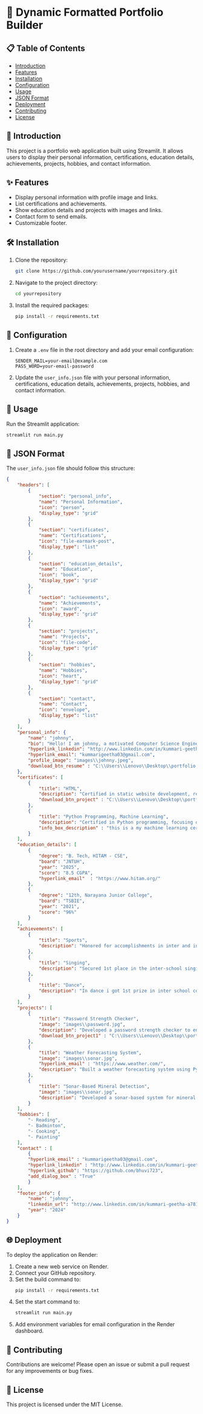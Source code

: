 # 📄 Dynamic Formatted Portfolio Builder

## 📋 Table of Contents
- [Introduction](#introduction)
- [Features](#features)
- [Installation](#installation)
- [Configuration](#configuration)
- [Usage](#usage)
- [JSON Format](#json-format)
- [Deployment](#deployment)
- [Contributing](#contributing)
- [License](#license)

## 🌟 Introduction
This project is a portfolio web application built using Streamlit. It allows users to display their personal information, certifications, education details, achievements, projects, hobbies, and contact information.

## ✨ Features
- Display personal information with profile image and links.
- List certifications and achievements.
- Show education details and projects with images and links.
- Contact form to send emails.
- Customizable footer.

## 🛠️ Installation
1. Clone the repository:
    ```bash
    git clone https://github.com/yourusername/yourrepository.git
    ```
2. Navigate to the project directory:
    ```bash
    cd yourrepository
    ```
3. Install the required packages:
    ```bash
    pip install -r requirements.txt
    ```

## 🔧 Configuration
1. Create a `.env` file in the root directory and add your email configuration:
    ```env
    SENDER_MAIL=your-email@example.com
    PASS_WORD=your-email-password
    ```
2. Update the `user_info.json` file with your personal information, certifications, education details, achievements, projects, hobbies, and contact information.

## 🚀 Usage
Run the Streamlit application:
```bash
streamlit run main.py
```

## 📄 JSON Format
The `user_info.json` file should follow this structure:
```json
{
    "headers": [
        {
            "section": "personal_info",
            "name": "Personal Information",
            "icon": "person",
            "display_type": "grid"
        },
        {
            "section": "certificates",
            "name": "Certifications",
            "icon": "file-earmark-post",
            "display_type": "list"
        },
        {
            "section": "education_details",
            "name": "Education",
            "icon": "book",
            "display_type": "grid"
        },
        {
            "section": "achievements",
            "name": "Achievements",
            "icon": "award",
            "display_type": "grid"
        },
        {
            "section": "projects",
            "name": "Projects",
            "icon": "file-code",
            "display_type": "grid"
        },
        {
            "section": "hobbies",
            "name": "Hobbies",
            "icon": "heart",
            "display_type": "grid"
        },
        {
            "section": "contact",
            "name": "Contact",
            "icon": "envelope",
            "display_type": "list"
        }
    ],
    "personal_info": {
        "name": "johnny",
        "bio": "Hello! I am johnny, a motivated Computer Science Engineering student with a passion for exploring various technologies.",
        "hyperlink_linkedin": "http://www.linkedin.com/in/kummari-geetha-a781a7229",
        "hyperlink_email": "kummarigeetha03@gmail.com",
        "profile_image": "images\\johnny.jpeg",
        "download_btn_resume" : "C:\\Users\\Lenovo\\Desktop\\portfolio templatizing\\utils\\Resume.pdf"
    },
    "certificates": [
        {
            "title": "HTML",
            "description": "Certified in static website development, responsive web design with Bootstrap and Flexbox.",
            "download_btn_project" : "C:\\Users\\Lenovo\\Desktop\\portfolio templatizing\\utils\\Resume.pdf"
        },
        {
            "title": "Python Programming, Machine Learning",
            "description": "Certified in Python programming, focusing on foundational and advanced programming concepts with machine learning algorithms.",
            "info_box_description" : "this is a my machine learning certification!"
        }
    ],
    "education_details": [
        {
            "degree": "B. Tech, HITAM - CSE",
            "board": "JNTUH",
            "year": "2025",
            "score": "8.5 CGPA",
            "hyperlink_email"  : "https://www.hitam.org/"
        },
        {
            "degree": "12th, Narayana Junior College",
            "board": "TSBIE",
            "year": "2021",
            "score": "96%"
        }
    ],
    "achievements": [
        {
            "title": "Sports",
            "description": "Honored for accomplishments in inter and intra-school badminton, kho-kho, and Bhagavad Gita chanting competitions."
        },
        {
            "title": "Singing",
            "description": "Secured 1st place in the inter-school singing competition."
        },
        {
            "title": "Dance",
            "description": "In dance i got 1st prize in inter school competition."
        }
    ],
    "projects": [
        {
            "title": "Password Strength Checker",
            "image": "images\\password.jpg",
            "description": "Developed a password strength checker to enhance security using Python.",
            "download_btn_project1" : "C:\\Users\\Lenovo\\Desktop\\portfolio templatizing\\utils\\Resume.pdf"
        },
        {
            "title": "Weather Forecasting System",
            "image": "images\\sonar.jpg",
            "hyperlink_email" : "https://www.weather.com/",
            "description": "Built a weather forecasting system using Python and APIs."
        },
        {
            "title": "Sonar-Based Mineral Detection",
            "image": "images\\sonar.jpg",
            "description": "Developed a sonar-based system for mineral detection using Machine Learning."
        }
    ],
    "hobbies": [
        "- Reading",
        "- Badminton",
        "- Cooking",
        "- Painting"
    ],
    "contact" : [
        {
        "hyperlink_email" : "kummarigeetha03@gmail.com",
        "hyperlink_linkedin" : "http://www.linkedin.com/in/kummari-geetha-a781a7229",
        "hyperlink_github": "https://github.com/bhuvi723",
        "add_dialog_box" : "True"
        }
    ],
    "footer_info": {
        "name": "johnny",
        "linkedin_url": "http://www.linkedin.com/in/kummari-geetha-a781a7229",
        "year": "2024"
    }
}
```

## 🌐 Deployment
To deploy the application on Render:
1. Create a new web service on Render.
2. Connect your GitHub repository.
3. Set the build command to:
    ```bash
    pip install -r requirements.txt
    ```
4. Set the start command to:
    ```bash
    streamlit run main.py
    ```
5. Add environment variables for email configuration in the Render dashboard.

## 🤝 Contributing
Contributions are welcome! Please open an issue or submit a pull request for any improvements or bug fixes.

## 📜 License
This project is licensed under the MIT License.

